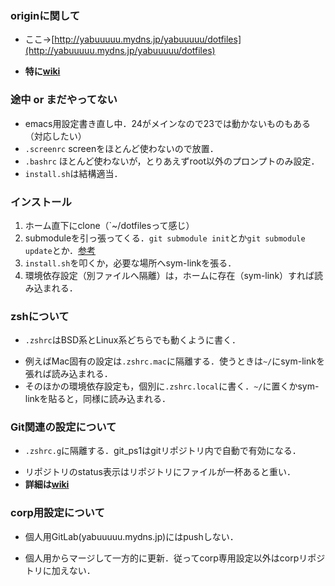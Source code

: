 ### originに関して
* ここ→[http://yabuuuuu.mydns.jp/yabuuuuu/dotfiles](http://yabuuuuu.mydns.jp/yabuuuuu/dotfiles)
 - **特に[wiki](http://yabuuuuu.mydns.jp/yabuuuuu/dotfiles/wikis/home)**

### 途中 or まだやってない
* emacs用設定書き直し中．24がメインなので23では動かないものもある（対応したい）
* `.screenrc` screenをほとんど使わないので放置．
* `.bashrc` ほとんど使わないが，とりあえずroot以外のプロンプトのみ設定．
* `install.sh`は結構適当．

### インストール
1. ホーム直下にclone（`~/dotfilesって感じ）
1. submoduleを引っ張ってくる．`git submodule init`とか`git submodule update`とか．[参考](http://git-scm.com/book/ja/Git-%E3%81%AE%E3%81%95%E3%81%BE%E3%81%96%E3%81%BE%E3%81%AA%E3%83%84%E3%83%BC%E3%83%AB-%E3%82%B5%E3%83%96%E3%83%A2%E3%82%B8%E3%83%A5%E3%83%BC%E3%83%AB)
1. `install.sh`を叩くか，必要な場所へsym-linkを張る．
1. 環境依存設定（別ファイルへ隔離）は，ホームに存在（sym-link）すれば読み込まれる．

### zshについて
* `.zshrc`はBSD系とLinux系どちらでも動くように書く．
 - 例えばMac固有の設定は`.zshrc.mac`に隔離する．使うときは`~/`にsym-linkを張れば読み込まれる．
 - そのほかの環境依存設定も，個別に`.zshrc.local`に書く．`~/`に置くかsym-linkを貼ると，同様に読み込まれる．

### Git関連の設定について
* `.zshrc.g`に隔離する．git_ps1はgitリポジトリ内で自動で有効になる．
 - リポジトリのstatus表示はリポジトリにファイルが一杯あると重い．
 - **詳細は[wiki](http://yabuuuuu.mydns.jp/yabuuuuu/dotfiles/wikis/home)**

### corp用設定について
* 個人用GitLab(yabuuuuu.mydns.jp)にはpushしない．
 - 個人用からマージして一方的に更新．従ってcorp専用設定以外はcorpリポジトリに加えない．

